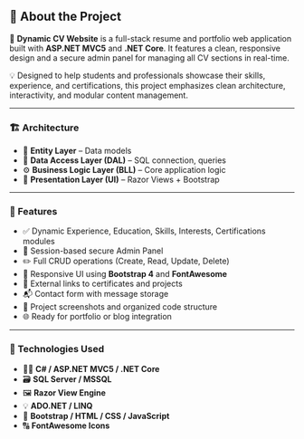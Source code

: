 ## 📄 About the Project

🎯 **Dynamic CV Website** is a full-stack resume and portfolio web application built with **ASP.NET MVC5** and **.NET Core**. It features a clean, responsive design and a secure admin panel for managing all CV sections in real-time.

💡 Designed to help students and professionals showcase their skills, experience, and certifications, this project emphasizes clean architecture, interactivity, and modular content management.

---

### 🏗️ Architecture

- 🧱 **Entity Layer** – Data models
- 🔌 **Data Access Layer (DAL)** – SQL connection, queries
- ⚙️ **Business Logic Layer (BLL)** – Core application logic
- 🎨 **Presentation Layer (UI)** – Razor Views + Bootstrap

---

### 🚀 Features

- ✅ Dynamic Experience, Education, Skills, Interests, Certifications modules
- 🔐 Session-based secure Admin Panel
- ✏️ Full CRUD operations (Create, Read, Update, Delete)
- 🎨 Responsive UI using **Bootstrap 4** and **FontAwesome**
- 🔗 External links to certificates and projects
- 📬 Contact form with message storage
- 📁 Project screenshots and organized code structure
- 🌐 Ready for portfolio or blog integration

---

### 🧰 Technologies Used

- 👨‍💻 **C# / ASP.NET MVC5 / .NET Core**
- 🗃️ **SQL Server / MSSQL**
- 🖼️ **Razor View Engine**
- 💡 **ADO.NET / LINQ**
- 🎨 **Bootstrap / HTML / CSS / JavaScript**
- 🔠 **FontAwesome Icons**



